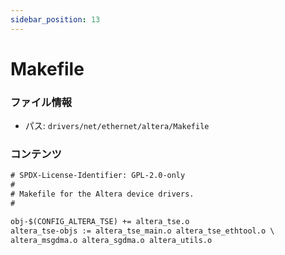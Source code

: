 ```yaml
---
sidebar_position: 13
---
```

# Makefile

### ファイル情報

- パス: `drivers/net/ethernet/altera/Makefile`

### コンテンツ

```txt
# SPDX-License-Identifier: GPL-2.0-only
#
# Makefile for the Altera device drivers.
#

obj-$(CONFIG_ALTERA_TSE) += altera_tse.o
altera_tse-objs := altera_tse_main.o altera_tse_ethtool.o \
altera_msgdma.o altera_sgdma.o altera_utils.o

```
